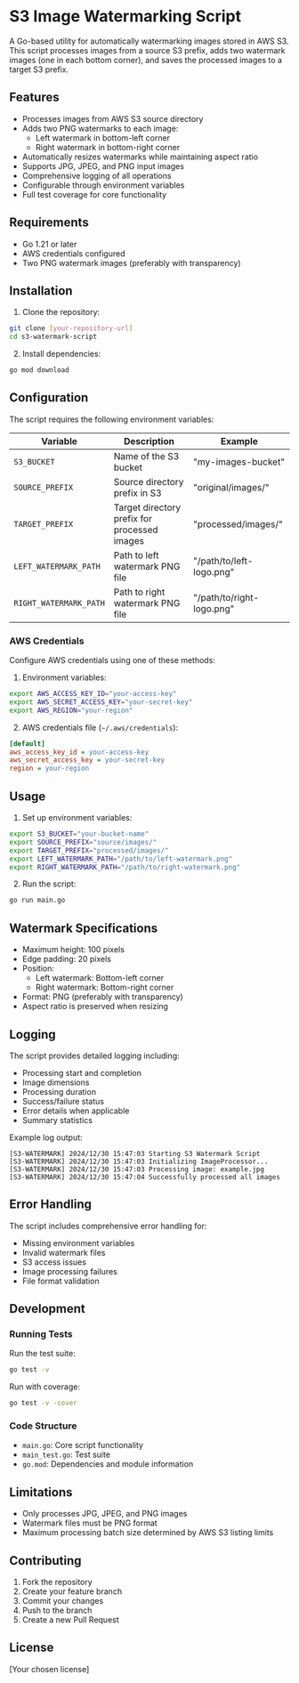 # S3 Image Watermarking Script

A Go-based utility for automatically watermarking images stored in AWS S3. This script processes images from a source S3 prefix, adds two watermark images (one in each bottom corner), and saves the processed images to a target S3 prefix.

## Features

- Processes images from AWS S3 source directory
- Adds two PNG watermarks to each image:
  - Left watermark in bottom-left corner
  - Right watermark in bottom-right corner
- Automatically resizes watermarks while maintaining aspect ratio
- Supports JPG, JPEG, and PNG input images
- Comprehensive logging of all operations
- Configurable through environment variables
- Full test coverage for core functionality

## Requirements

- Go 1.21 or later
- AWS credentials configured
- Two PNG watermark images (preferably with transparency)

## Installation

1. Clone the repository:
```bash
git clone [your-repository-url]
cd s3-watermark-script
```

2. Install dependencies:
```bash
go mod download
```

## Configuration

The script requires the following environment variables:

| Variable | Description | Example |
|----------|-------------|---------|
| `S3_BUCKET` | Name of the S3 bucket | "my-images-bucket" |
| `SOURCE_PREFIX` | Source directory prefix in S3 | "original/images/" |
| `TARGET_PREFIX` | Target directory prefix for processed images | "processed/images/" |
| `LEFT_WATERMARK_PATH` | Path to left watermark PNG file | "/path/to/left-logo.png" |
| `RIGHT_WATERMARK_PATH` | Path to right watermark PNG file | "/path/to/right-logo.png" |

### AWS Credentials

Configure AWS credentials using one of these methods:

1. Environment variables:
```bash
export AWS_ACCESS_KEY_ID="your-access-key"
export AWS_SECRET_ACCESS_KEY="your-secret-key"
export AWS_REGION="your-region"
```

2. AWS credentials file (`~/.aws/credentials`):
```ini
[default]
aws_access_key_id = your-access-key
aws_secret_access_key = your-secret-key
region = your-region
```

## Usage

1. Set up environment variables:
```bash
export S3_BUCKET="your-bucket-name"
export SOURCE_PREFIX="source/images/"
export TARGET_PREFIX="processed/images/"
export LEFT_WATERMARK_PATH="/path/to/left-watermark.png"
export RIGHT_WATERMARK_PATH="/path/to/right-watermark.png"
```

2. Run the script:
```bash
go run main.go
```

## Watermark Specifications

- Maximum height: 100 pixels
- Edge padding: 20 pixels
- Position:
  - Left watermark: Bottom-left corner
  - Right watermark: Bottom-right corner
- Format: PNG (preferably with transparency)
- Aspect ratio is preserved when resizing

## Logging

The script provides detailed logging including:
- Processing start and completion
- Image dimensions
- Processing duration
- Success/failure status
- Error details when applicable
- Summary statistics

Example log output:
```
[S3-WATERMARK] 2024/12/30 15:47:03 Starting S3 Watermark Script
[S3-WATERMARK] 2024/12/30 15:47:03 Initializing ImageProcessor...
[S3-WATERMARK] 2024/12/30 15:47:03 Processing image: example.jpg
[S3-WATERMARK] 2024/12/30 15:47:04 Successfully processed all images
```

## Error Handling

The script includes comprehensive error handling for:
- Missing environment variables
- Invalid watermark files
- S3 access issues
- Image processing failures
- File format validation

## Development

### Running Tests

Run the test suite:
```bash
go test -v
```

Run with coverage:
```bash
go test -v -cover
```

### Code Structure

- `main.go`: Core script functionality
- `main_test.go`: Test suite
- `go.mod`: Dependencies and module information

## Limitations

- Only processes JPG, JPEG, and PNG images
- Watermark files must be PNG format
- Maximum processing batch size determined by AWS S3 listing limits

## Contributing

1. Fork the repository
2. Create your feature branch
3. Commit your changes
4. Push to the branch
5. Create a new Pull Request

## License

[Your chosen license]
